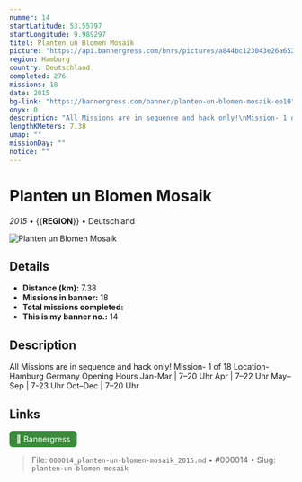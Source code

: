 ```yaml
---
nummer: 14
startLatitude: 53.55797
startLongitude: 9.989297
titel: Planten un Blomen Mosaik
picture: "https://api.bannergress.com/bnrs/pictures/a844bc123043e26a652f2fef6fa42d3f"
region: Hamburg
country: Deutschland
completed: 276
missions: 18
date: 2015
bg-link: "https://bannergress.com/banner/planten-un-blomen-mosaik-ee10"
onyx: 0
description: "All Missions are in sequence and hack only!\nMission- 1 of 18\nLocation- Hamburg Germany\nOpening Hours\nJan-Mar | 7–20 Uhr\nApr | 7–22 Uhr\nMay–Sep | 7-23 Uhr\nOct–Dec | 7–20 Uhr"
lengthKMeters: 7,38
umap: ""
missionDay: ""
notice: ""
---
```

# Planten un Blomen Mosaik

*2015* • {{__REGION__}} • Deutschland

![Planten un Blomen Mosaik](https://api.bannergress.com/bnrs/pictures/a844bc123043e26a652f2fef6fa42d3f)



## Details
- **Distance (km):** 7.38
- **Missions in banner:** 18
- **Total missions completed:** 
- **This is my banner no.:** 14



## Description
All Missions are in sequence and hack only!
Mission- 1 of 18
Location- Hamburg Germany
Opening Hours
Jan-Mar | 7–20 Uhr
Apr | 7–22 Uhr
May–Sep | 7-23 Uhr
Oct–Dec | 7–20 Uhr



## Links
<a href="https://bannergress.com/banner/planten-un-blomen-mosaik-ee10" target="_blank" style="display:inline-block;margin-right:8px;padding:6px 12px;background:#3c8b3c;color:#fff;text-decoration:none;border-radius:6px;">🔗 Bannergress</a>



> File: `000014_planten-un-blomen-mosaik_2015.md` • #000014 • Slug: `planten-un-blomen-mosaik`
